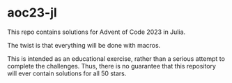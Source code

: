 # aoc23-jl

This repo contains solutions for Advent of Code 2023 in Julia.

The twist is that everything will be done with macros.

This is intended as an educational exercise, rather than a serious attempt to complete the challenges.
Thus, there is no guarantee that this repository will ever contain solutions for all 50 stars.
